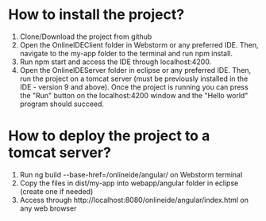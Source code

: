 # How to install the project?
1. Clone/Download the project from github
2. Open the OnlineIDEClient folder in Webstorm or any preferred IDE. Then, navigate to the my-app folder to the terminal
and run npm install. 
3. Run npm start and access the IDE through localhost:4200.
4. Open the OnlineIDEServer folder in eclipse or any preferred IDE. 
Then, run the project on a tomcat server (must be previously installed in the IDE - version 9 and above). 
Once the project is running you can press the "Run" button on the localhost:4200 window and the "Hello world" program should succeed.
# How to deploy the project to a tomcat server?
1. Run ng build --base-href=/onlineide/angular/ on Webstorm terminal
2. Copy the files in dist/my-app into webapp/angular folder in eclipse (create one if needed)
3. Access through http://localhost:8080/onlineide/angular/index.html on any web browser


